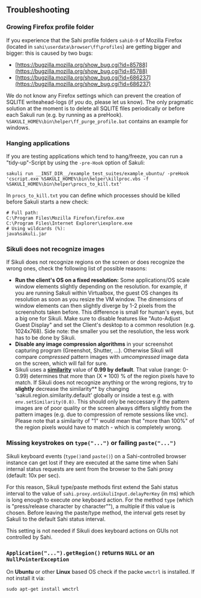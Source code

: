 ## Troubleshooting

### Growing Firefox profile folder

If you experience that the Sahi profile folders `sahi0-9` of Mozilla Firefox (located in `sahi\userdata\browser\ff\profiles`) are getting bigger and bigger: this is caused by two bugs: 

* [https://bugzilla.mozilla.org/show_bug.cgi?id=85788](https://bugzilla.mozilla.org/show_bug.cgi?id=85788)
* [https://bugzilla.mozilla.org/show_bug.cgi?id=686237](https://bugzilla.mozilla.org/show_bug.cgi?id=686237)

We do not know any Firefox settings which can prevent the creation of SQLITE writeahead-logs (if *you* do, please let us know). The only pragmatic solution at the moment is to delete all SQLITE files periodically or before each Sakuli run (e.g. by running as a preHook). `%SAKULI_HOME%\bin\helper\ff_purge_profile.bat` contains an example for windows. 



### Hanging applications

If you are testing applications which tend to hang/freeze, you can run a "tidy-up"-Script by using the `-pre-Hook` option of Sakuli:   

    sakuli run __INST_DIR__/example_test_suites/example_ubuntu/ -preHook 'cscript.exe %SAKULI_HOME%\bin\helper\killproc.vbs -f %SAKULI_HOME%\bin\helper\procs_to_kill.txt'
    
In `procs_to_kill.txt` you can define which processes should be killed before Sakuli starts a new check: 

    # Full path: 
    C:\Program Files\Mozilla Firefox\firefox.exe
    C:\Program Files\Internet Explorer\iexplore.exe
    # Using wildcards (%): 
    java%sakuli.jar

### Sikuli does not recognize images

If Sikuli does not recognize regions on the screen or does recognize the wrong ones, check the following list of possible reasons: 

* **Run the client's OS on a fixed resolution:** Some applications/OS scale window elements slightly depending on the resolution. for example, if you are running Sakuli within Virtualbox, the guest OS changes its resolution as soon as you resize the VM window. The dimensions of window elements can then slightly diverge by 1-2 pixels from the screenshots taken before. This difference is small for human's eyes, but a big one for Sikuli. Make sure to disable features like "Auto-Adjust Guest Display" and set the Client's desktop to a common resolution (e.g. 1024x768). Side note: the smaller you set the resolution, the less work has to be done by Sikuli. 
* **Disable any image compression algorithms** in your screenshot capturing program (Greenshot, Shutter, …). Otherwise Sikuli will compare *compressed* pattern images with *umcompressed* image data on the screen, which will fail for sure.     
* Sikuli uses a **[similarity](http://doc.sikuli.org/region.html)** value of **0.99 by default**. That value (range: 0-0.99) determines that more than (X * 100) %  of the region pixels have to match. If Sikuli does not recognize anything or the wrong regions, try to **slightly** decrease the similarity** by changing 'sakuli.region.similarity.default' globally or inside a test e.g. with `env.setSimilarity(0.8)`. This should only be neccessary if the pattern images are of poor quality or the screen always differs slightly from the pattern images (e.g. due to compression of remote sessions like vnc). Please note that a similarity of "1" would mean that "more than 100%" of the region pixels would have to match - which is completely wrong.


### Missing keystrokes on `type("...")` or failing `paste("...")`

Sikuli keyboard events (`type()`and `paste()`) on a Sahi-controlled browser instance can get lost if they are executed at the same time when Sahi internal status requests are sent from the browser to the Sahi proxy (default: 10x per sec). 

For this reason, Sikuli type/paste methods first extend the Sahi status interval to the value of `sahi.proxy.onSikuliInput.delayPerKey` (in ms) which is long enough to execute _one_ keyboard action. For the method `type` (which is "press/release character by character""), a multiple if this value is chosen. Before leaving the paste/type method, the interval gets reset by Sakuli to the default Sahi status interval.

This setting is not needed if Sikuli does keyboard actions on GUIs not controlled by Sahi.

### `Application("...").getRegion()` returns `NULL` or an `NullPointerException`
On **Ubuntu** or other **Linux** based OS check if the packe `wmctrl` is installed. If not install it via:
	
	sudo apt-get install wmctrl
	

